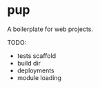 pup
===

A boilerplate for web projects.

TODO:
- tests scaffold
- build dir
- deployments
- module loading

